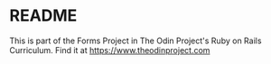 # README

This is part of the Forms Project in The Odin Project's Ruby on Rails Curriculum. 
Find it at https://www.theodinproject.com
